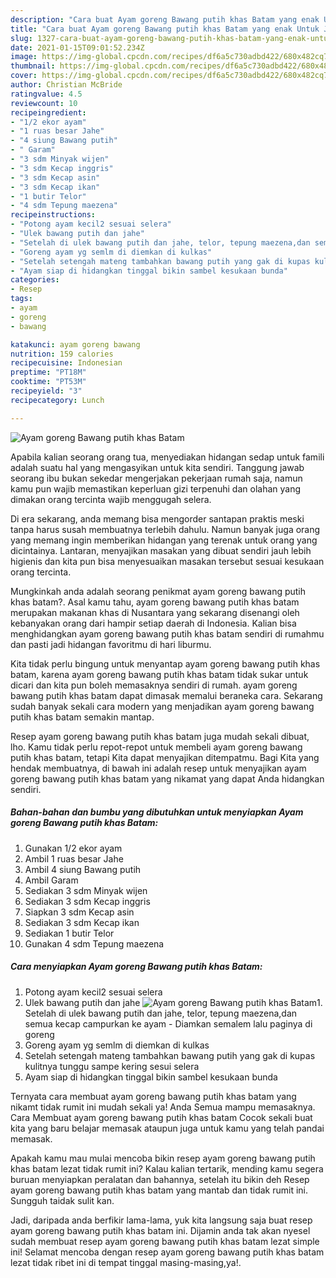 ```yaml
---
description: "Cara buat Ayam goreng Bawang putih khas Batam yang enak Untuk Jualan"
title: "Cara buat Ayam goreng Bawang putih khas Batam yang enak Untuk Jualan"
slug: 1327-cara-buat-ayam-goreng-bawang-putih-khas-batam-yang-enak-untuk-jualan
date: 2021-01-15T09:01:52.234Z
image: https://img-global.cpcdn.com/recipes/df6a5c730adbd422/680x482cq70/ayam-goreng-bawang-putih-khas-batam-foto-resep-utama.jpg
thumbnail: https://img-global.cpcdn.com/recipes/df6a5c730adbd422/680x482cq70/ayam-goreng-bawang-putih-khas-batam-foto-resep-utama.jpg
cover: https://img-global.cpcdn.com/recipes/df6a5c730adbd422/680x482cq70/ayam-goreng-bawang-putih-khas-batam-foto-resep-utama.jpg
author: Christian McBride
ratingvalue: 4.5
reviewcount: 10
recipeingredient:
- "1/2 ekor ayam"
- "1 ruas besar Jahe"
- "4 siung Bawang putih"
- " Garam"
- "3 sdm Minyak wijen"
- "3 sdm Kecap inggris"
- "3 sdm Kecap asin"
- "3 sdm Kecap ikan"
- "1 butir Telor"
- "4 sdm Tepung maezena"
recipeinstructions:
- "Potong ayam kecil2 sesuai selera"
- "Ulek bawang putih dan jahe"
- "Setelah di ulek bawang putih dan jahe, telor, tepung maezena,dan semua kecap campurkan ke ayam  Diamkan semalem lalu paginya di goreng"
- "Goreng ayam yg semlm di diemkan di kulkas"
- "Setelah setengah mateng tambahkan bawang putih yang gak di kupas kulitnya tunggu sampe kering sesui selera"
- "Ayam siap di hidangkan tinggal bikin sambel kesukaan bunda"
categories:
- Resep
tags:
- ayam
- goreng
- bawang

katakunci: ayam goreng bawang 
nutrition: 159 calories
recipecuisine: Indonesian
preptime: "PT18M"
cooktime: "PT53M"
recipeyield: "3"
recipecategory: Lunch

---
```



![Ayam goreng Bawang putih khas Batam](https://img-global.cpcdn.com/recipes/df6a5c730adbd422/680x482cq70/ayam-goreng-bawang-putih-khas-batam-foto-resep-utama.jpg)

Apabila kalian seorang orang tua, menyediakan hidangan sedap untuk famili adalah suatu hal yang mengasyikan untuk kita sendiri. Tanggung jawab seorang ibu bukan sekedar mengerjakan pekerjaan rumah saja, namun kamu pun wajib memastikan keperluan gizi terpenuhi dan olahan yang dimakan orang tercinta wajib menggugah selera.

Di era  sekarang, anda memang bisa mengorder santapan praktis meski tanpa harus susah membuatnya terlebih dahulu. Namun banyak juga orang yang memang ingin memberikan hidangan yang terenak untuk orang yang dicintainya. Lantaran, menyajikan masakan yang dibuat sendiri jauh lebih higienis dan kita pun bisa menyesuaikan masakan tersebut sesuai kesukaan orang tercinta. 



Mungkinkah anda adalah seorang penikmat ayam goreng bawang putih khas batam?. Asal kamu tahu, ayam goreng bawang putih khas batam merupakan makanan khas di Nusantara yang sekarang disenangi oleh kebanyakan orang dari hampir setiap daerah di Indonesia. Kalian bisa menghidangkan ayam goreng bawang putih khas batam sendiri di rumahmu dan pasti jadi hidangan favoritmu di hari liburmu.

Kita tidak perlu bingung untuk menyantap ayam goreng bawang putih khas batam, karena ayam goreng bawang putih khas batam tidak sukar untuk dicari dan kita pun boleh memasaknya sendiri di rumah. ayam goreng bawang putih khas batam dapat dimasak memalui beraneka cara. Sekarang sudah banyak sekali cara modern yang menjadikan ayam goreng bawang putih khas batam semakin mantap.

Resep ayam goreng bawang putih khas batam juga mudah sekali dibuat, lho. Kamu tidak perlu repot-repot untuk membeli ayam goreng bawang putih khas batam, tetapi Kita dapat menyajikan ditempatmu. Bagi Kita yang hendak membuatnya, di bawah ini adalah resep untuk menyajikan ayam goreng bawang putih khas batam yang nikamat yang dapat Anda hidangkan sendiri.

<!--inarticleads1-->

##### Bahan-bahan dan bumbu yang dibutuhkan untuk menyiapkan Ayam goreng Bawang putih khas Batam:

1. Gunakan 1/2 ekor ayam
1. Ambil 1 ruas besar Jahe
1. Ambil 4 siung Bawang putih
1. Ambil  Garam
1. Sediakan 3 sdm Minyak wijen
1. Sediakan 3 sdm Kecap inggris
1. Siapkan 3 sdm Kecap asin
1. Sediakan 3 sdm Kecap ikan
1. Sediakan 1 butir Telor
1. Gunakan 4 sdm Tepung maezena




<!--inarticleads2-->

##### Cara menyiapkan Ayam goreng Bawang putih khas Batam:

1. Potong ayam kecil2 sesuai selera
1. Ulek bawang putih dan jahe
<img src="https://img-global.cpcdn.com/steps/3771e80a61bfcc5e/160x128cq70/ayam-goreng-bawang-putih-khas-batam-langkah-memasak-2-foto.jpg" alt="Ayam goreng Bawang putih khas Batam">1. Setelah di ulek bawang putih dan jahe, telor, tepung maezena,dan semua kecap campurkan ke ayam  - Diamkan semalem lalu paginya di goreng
1. Goreng ayam yg semlm di diemkan di kulkas
1. Setelah setengah mateng tambahkan bawang putih yang gak di kupas kulitnya tunggu sampe kering sesui selera
1. Ayam siap di hidangkan tinggal bikin sambel kesukaan bunda




Ternyata cara membuat ayam goreng bawang putih khas batam yang nikamt tidak rumit ini mudah sekali ya! Anda Semua mampu memasaknya. Cara Membuat ayam goreng bawang putih khas batam Cocok sekali buat kita yang baru belajar memasak ataupun juga untuk kamu yang telah pandai memasak.

Apakah kamu mau mulai mencoba bikin resep ayam goreng bawang putih khas batam lezat tidak rumit ini? Kalau kalian tertarik, mending kamu segera buruan menyiapkan peralatan dan bahannya, setelah itu bikin deh Resep ayam goreng bawang putih khas batam yang mantab dan tidak rumit ini. Sungguh taidak sulit kan. 

Jadi, daripada anda berfikir lama-lama, yuk kita langsung saja buat resep ayam goreng bawang putih khas batam ini. Dijamin anda tak akan nyesel sudah membuat resep ayam goreng bawang putih khas batam lezat simple ini! Selamat mencoba dengan resep ayam goreng bawang putih khas batam lezat tidak ribet ini di tempat tinggal masing-masing,ya!.

